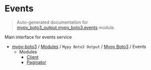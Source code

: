 # Events

> Auto-generated documentation for [mypy_boto3_output.mypy_boto3.events](https://github.com/vemel/mypy_boto3/blob/master/mypy_boto3_output/mypy_boto3/events/__init__.py) module.

Main interface for events service

- [mypy-boto3](../../../README.md#mypy_boto3) / [Modules](../../../MODULES.md#mypy-boto3-modules) / `Mypy Boto3 Output` / [Mypy Boto3](../index.md#mypy-boto3) / Events
    - Modules
        - [Client](client.md#client)
        - [Paginator](paginator.md#paginator)
